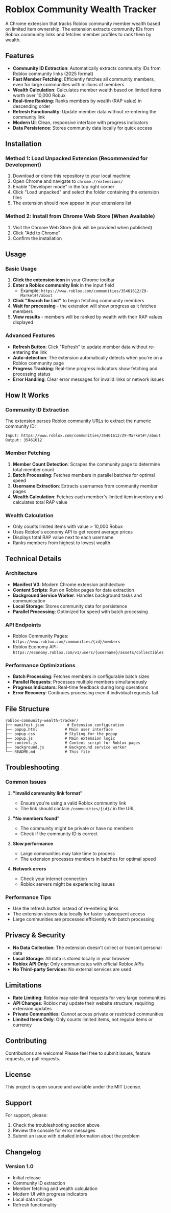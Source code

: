 # Roblox Community Wealth Tracker

A Chrome extension that tracks Roblox community member wealth based on limited item ownership. The extension extracts community IDs from Roblox community links and fetches member profiles to rank them by wealth.

## Features

- **Community ID Extraction**: Automatically extracts community IDs from Roblox community links (2025 format)
- **Fast Member Fetching**: Efficiently fetches all community members, even for large communities with millions of members
- **Wealth Calculation**: Calculates member wealth based on limited items worth over 10,000 Robux
- **Real-time Ranking**: Ranks members by wealth (RAP value) in descending order
- **Refresh Functionality**: Update member data without re-entering the community link
- **Modern UI**: Clean, responsive interface with progress indicators
- **Data Persistence**: Stores community data locally for quick access

## Installation

### Method 1: Load Unpacked Extension (Recommended for Development)

1. Download or clone this repository to your local machine
2. Open Chrome and navigate to `chrome://extensions/`
3. Enable "Developer mode" in the top right corner
4. Click "Load unpacked" and select the folder containing the extension files
5. The extension should now appear in your extensions list

### Method 2: Install from Chrome Web Store (When Available)

1. Visit the Chrome Web Store (link will be provided when published)
2. Click "Add to Chrome"
3. Confirm the installation

## Usage

### Basic Usage

1. **Click the extension icon** in your Chrome toolbar
2. **Enter a Roblox community link** in the input field
   - Example: `https://www.roblox.com/communities/35461612/Z9-Market#!/about`
3. **Click "Search for List"** to begin fetching community members
4. **Wait for processing** - the extension will show progress as it fetches members
5. **View results** - members will be ranked by wealth with their RAP values displayed

### Advanced Features

- **Refresh Button**: Click "Refresh" to update member data without re-entering the link
- **Auto-detection**: The extension automatically detects when you're on a Roblox community page
- **Progress Tracking**: Real-time progress indicators show fetching and processing status
- **Error Handling**: Clear error messages for invalid links or network issues

## How It Works

### Community ID Extraction

The extension parses Roblox community URLs to extract the numeric community ID:

```
Input: https://www.roblox.com/communities/35461612/Z9-Market#!/about
Output: 35461612
```

### Member Fetching

1. **Member Count Detection**: Scrapes the community page to determine total member count
2. **Batch Processing**: Fetches members in parallel batches for optimal speed
3. **Username Extraction**: Extracts usernames from community member pages
4. **Wealth Calculation**: Fetches each member's limited item inventory and calculates total RAP value

### Wealth Calculation

- Only counts limited items with value > 10,000 Robux
- Uses Roblox's economy API to get recent average prices
- Displays total RAP value next to each username
- Ranks members from highest to lowest wealth

## Technical Details

### Architecture

- **Manifest V3**: Modern Chrome extension architecture
- **Content Scripts**: Run on Roblox pages for data extraction
- **Background Service Worker**: Handles background tasks and communication
- **Local Storage**: Stores community data for persistence
- **Parallel Processing**: Optimized for speed with batch processing

### API Endpoints

- Roblox Community Pages: `https://www.roblox.com/communities/{id}/members`
- Roblox Economy API: `https://economy.roblox.com/v1/users/{username}/assets/collectibles`

### Performance Optimizations

- **Batch Processing**: Fetches members in configurable batch sizes
- **Parallel Requests**: Processes multiple members simultaneously
- **Progress Indicators**: Real-time feedback during long operations
- **Error Recovery**: Continues processing even if individual requests fail

## File Structure

```
roblox-community-wealth-tracker/
├── manifest.json          # Extension configuration
├── popup.html            # Main user interface
├── popup.css             # Styling for the popup
├── popup.js              # Main extension logic
├── content.js            # Content script for Roblox pages
├── background.js         # Background service worker
└── README.md             # This file
```

## Troubleshooting

### Common Issues

1. **"Invalid community link format"**
   - Ensure you're using a valid Roblox community link
   - The link should contain `/communities/{id}/` in the URL

2. **"No members found"**
   - The community might be private or have no members
   - Check if the community ID is correct

3. **Slow performance**
   - Large communities may take time to process
   - The extension processes members in batches for optimal speed

4. **Network errors**
   - Check your internet connection
   - Roblox servers might be experiencing issues

### Performance Tips

- Use the refresh button instead of re-entering links
- The extension stores data locally for faster subsequent access
- Large communities are processed efficiently with batch processing

## Privacy & Security

- **No Data Collection**: The extension doesn't collect or transmit personal data
- **Local Storage**: All data is stored locally in your browser
- **Roblox API Only**: Only communicates with official Roblox APIs
- **No Third-party Services**: No external services are used

## Limitations

- **Rate Limiting**: Roblox may rate-limit requests for very large communities
- **API Changes**: Roblox may update their website structure, requiring extension updates
- **Private Communities**: Cannot access private or restricted communities
- **Limited Items Only**: Only counts limited items, not regular items or currency

## Contributing

Contributions are welcome! Please feel free to submit issues, feature requests, or pull requests.

## License

This project is open source and available under the MIT License.

## Support

For support, please:
1. Check the troubleshooting section above
2. Review the console for error messages
3. Submit an issue with detailed information about the problem

## Changelog

### Version 1.0
- Initial release
- Community ID extraction
- Member fetching and wealth calculation
- Modern UI with progress indicators
- Local data storage
- Refresh functionality